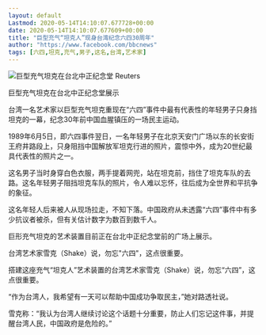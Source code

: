 ```yaml
---
layout: default
Lastmod: 2020-05-14T14:10:07.677728+00:00
date: 2020-05-14T14:10:07.677609+00:00
title: "巨型充气“坦克人”现身台湾纪念六四30周年"
author: "https://www.facebook.com/bbcnews"
tags: [六四,坦克,充气,男子,这名,台湾,艺术家]
---
```


 ![巨型充气坦克在台北中正纪念堂](https://images.weserv.nl/?url=https%3A//ichef.bbci.co.uk/news/320/cpsprodpb/DBFC/production/_107061365_mediaitem107061364.jpg) Reuters 

巨型充气坦克在台北中正纪念堂展示

台湾一名艺术家以巨型充气坦克重现在“六四”事件中最有代表性的年轻男子只身挡坦克的一幕，纪念30年前中国血腥镇压的一场民主运动。

1989年6月5日，即六四事件翌日，一名年轻男子在北京天安门广场以东的长安街王府井路段上，只身阻挡中国解放军坦克行进的照片，震惊中外，成为20世纪最具代表性的照片之一。

这名男子当时身穿白色衣服，两手提着网兜，站在坦克前，挡住了坦克车队的去路。这名年轻男子阻挡坦克车队的照片，令人难以忘怀，往后成为全世界和平抗争的象征。

这名年轻人后来被人从现场拉走，不知下落。中国政府从未透露“六四”事件中有多少抗议者被杀，但有关估计数字为数百到数千人。

巨形充气坦克的艺术装置目前正在台北中正纪念堂前的广场上展示。

台湾艺术家雪克（Shake）说，勿忘"六四"，这点很重要。

搭建这座充气“坦克人”艺术装置的台湾艺术家雪克（Shake）说，勿忘“六四”，这点很重要。

“作为台湾人，我希望有一天可以帮助中国成功争取民主，”她对路透社说。

雪克称：“我认为台湾人继续讨论这个话题十分重要，防止人们忘记这件事，并提醒台湾人民，中国政府是危险的。”

